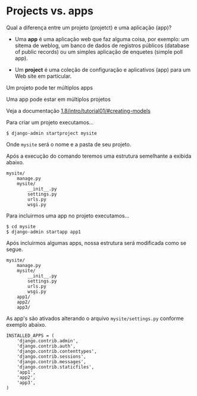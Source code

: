 Projects vs. apps
===

Qual a diferença entre um projeto (projetct) e uma aplicação (app)?

- Uma __app__ é uma aplicação web que faz alguma coisa, por exemplo:
  um sitema de weblog, um banco de dados de registros públicos (database of public records)
  ou um simples aplicação de enquetes (simple poll app).

- Um __project__ é uma coleção de configuração e aplicativos (app) para um Web site em particular.
  
Um projeto pode ter múltiplos apps

Uma app pode estar em múltiplos projetos

Veja a documentação [1.8/intro/tutorial01/#creating-models](https://docs.djangoproject.com/en/1.8/intro/tutorial01/#creating-models)

Para criar um projeto executamos...

    $ django-admin startproject mysite

Onde `mysite` será o nome e a pasta de seu projeto.

Após a execução do comando teremos uma estrutura semelhante a exibida abaixo.

    mysite/
        manage.py
        mysite/
            __init__.py
            settings.py
            urls.py
            wsgi.py

Para incluirmos uma app no projeto executamos...

    $ cd mysite
    $ django-admin startapp app1

Após incluirmos algumas apps, nossa estrutura será modificada como se segue.

    mysite/
        manage.py
        mysite/
            __init__.py
            settings.py
            urls.py
            wsgi.py
        app1/
        app2/
        app3/

As app's são ativados alterando o arquivo `mysite/settings.py` conforme exemplo abaixo.

    INSTALLED_APPS = (
        'django.contrib.admin',
        'django.contrib.auth',
        'django.contrib.contenttypes',
        'django.contrib.sessions',
        'django.contrib.messages',
        'django.contrib.staticfiles',
        'app1',
        'app2',
        'app3',        
    )